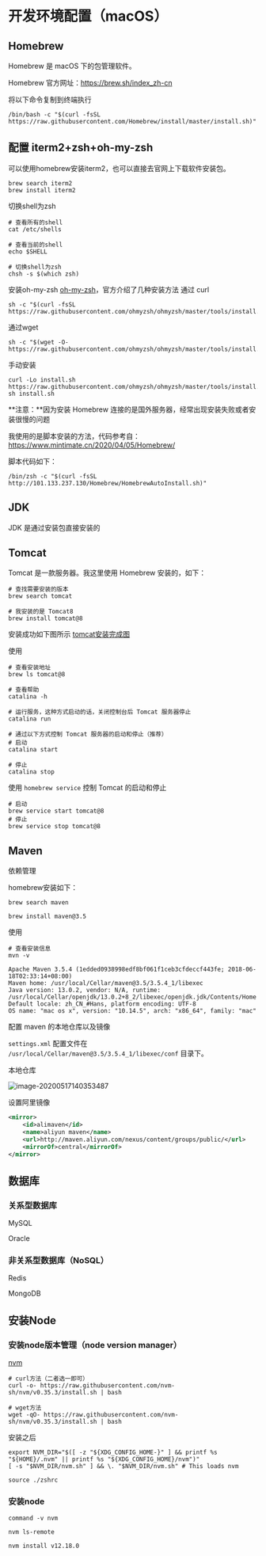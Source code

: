 # 开发环境配置（macOS）

## Homebrew

Homebrew 是 macOS 下的包管理软件。

Homebrew 官方网址：https://brew.sh/index_zh-cn

将以下命令复制到终端执行

```
/bin/bash -c "$(curl -fsSL https://raw.githubusercontent.com/Homebrew/install/master/install.sh)"
```

## 配置 iterm2+zsh+oh-my-zsh
可以使用homebrew安装iterm2，也可以直接去官网上下载软件安装包。
```
brew search iterm2
brew install iterm2
```

切换shell为zsh
```
# 查看所有的shell
cat /etc/shells

# 查看当前的shell
echo $SHELL

# 切换shell为zsh
chsh -s $(which zsh)
```

安装oh-my-zsh
[oh-my-zsh](https://github.com/ohmyzsh/ohmyzsh)，官方介绍了几种安装方法
通过 curl
```
sh -c "$(curl -fsSL https://raw.githubusercontent.com/ohmyzsh/ohmyzsh/master/tools/install.sh)"
```

通过wget
```
sh -c "$(wget -O- https://raw.githubusercontent.com/ohmyzsh/ohmyzsh/master/tools/install.sh)"
```

手动安装
```
curl -Lo install.sh https://raw.githubusercontent.com/ohmyzsh/ohmyzsh/master/tools/install.sh
sh install.sh
```


**注意：**因为安装 Homebrew 连接的是国外服务器，经常出现安装失败或者安装很慢的问题

我使用的是脚本安装的方法，代码参考自：https://www.mintimate.cn/2020/04/05/Homebrew/

脚本代码如下：

```
/bin/zsh -c "$(curl -fsSL http://101.133.237.130/Homebrew/HomebrewAutoInstall.sh)"
```







## JDK

JDK 是通过安装包直接安装的





## Tomcat

Tomcat 是一款服务器。我这里使用 Homebrew 安装的，如下：

```
# 查找需要安装的版本
brew search tomcat

# 我安装的是 Tomcat8
brew install tomcat@8
```

安装成功如下图所示
[tomcat安装完成图](https://tva1.sinaimg.cn/large/007S8ZIlly1gfnn4eohmoj30rd0ih41g.jpg)


使用

```
# 查看安装地址
brew ls tomcat@8

# 查看帮助
catalina -h

# 运行服务，这种方式启动的话，关闭控制台后 Tomcat 服务器停止
catalina run

# 通过以下方式控制 Tomcat 服务器的启动和停止（推荐）
# 启动
catalina start

# 停止
catalina stop
```



使用 `homebrew service` 控制 Tomcat 的启动和停止

```
# 启动
brew service start tomcat@8
# 停止
brew service stop tomcat@8
```





## Maven

依赖管理

homebrew安装如下：

```
brew search maven

brew install maven@3.5
```



使用

```
# 查看安装信息
mvn -v

Apache Maven 3.5.4 (1edded0938998edf8bf061f1ceb3cfdeccf443fe; 2018-06-18T02:33:14+08:00)
Maven home: /usr/local/Cellar/maven@3.5/3.5.4_1/libexec
Java version: 13.0.2, vendor: N/A, runtime: /usr/local/Cellar/openjdk/13.0.2+8_2/libexec/openjdk.jdk/Contents/Home
Default locale: zh_CN_#Hans, platform encoding: UTF-8
OS name: "mac os x", version: "10.14.5", arch: "x86_64", family: "mac"
```



配置 maven 的本地仓库以及镜像

`settings.xml` 配置文件在 `/usr/local/Cellar/maven@3.5/3.5.4_1/libexec/conf` 目录下。

本地仓库

![image-20200517140353487](https://tva1.sinaimg.cn/large/007S8ZIlgy1gevev01tvpj30n806e3zy.jpg)



设置阿里镜像

```xml
<mirror>
    <id>alimaven</id>
    <name>aliyun maven</name>
    <url>http://maven.aliyun.com/nexus/content/groups/public/</url>
    <mirrorOf>central</mirrorOf>
</mirror>
```









## 数据库

### 关系型数据库

MySQL







Oracle





### 非关系型数据库（NoSQL）

Redis







MongoDB





## 安装Node
### 安装node版本管理（node version manager）
[nvm](https://github.com/nvm-sh/nvm#installing-and-updating)
```
# curl方法（二者选一即可）
curl -o- https://raw.githubusercontent.com/nvm-sh/nvm/v0.35.3/install.sh | bash

# wget方法
wget -qO- https://raw.githubusercontent.com/nvm-sh/nvm/v0.35.3/install.sh | bash

```

安装之后
```
export NVM_DIR="$([ -z "${XDG_CONFIG_HOME-}" ] && printf %s "${HOME}/.nvm" || printf %s "${XDG_CONFIG_HOME}/nvm")"
[ -s "$NVM_DIR/nvm.sh" ] && \. "$NVM_DIR/nvm.sh" # This loads nvm

source ./zshrc
```

### 安装node
```
command -v nvm

nvm ls-remote

nvm install v12.18.0

```
